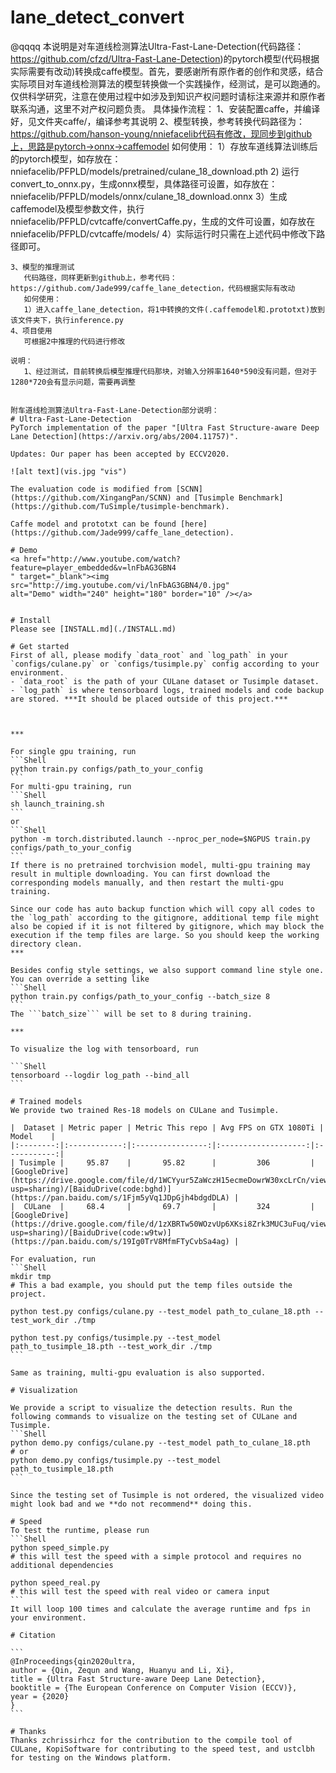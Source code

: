 # lane_detect_convert
   @qqqq
   本说明是对车道线检测算法Ultra-Fast-Lane-Detection(代码路径：https://github.com/cfzd/Ultra-Fast-Lane-Detection)的pytorch模型(代码根据实际需要有改动)转换成caffe模型。首先，要感谢所有原作者的创作和灵感，结合实际项目对车道线检测算法的模型转换做一个实践操作，经测试，是可以跑通的。
   仅供科学研究，注意在使用过程中如涉及到知识产权问题时请标注来源并和原作者联系沟通，这里不对产权问题负责。
   具体操作流程：
	1、安装配置caffe，并编译好，见文件夹caffe/，编译参考其说明
	2、模型转换，参考转换代码路径为：https://github.com/hanson-young/nniefacelib代码有修改，现同步到github上，思路是pytorch->onnx->caffemodel
	   如何使用：
	   1）存放车道线算法训练后的pytorch模型，如存放在：nniefacelib/PFPLD/models/pretrained/culane_18_download.pth
	   2) 运行convert_to_onnx.py，生成onnx模型，具体路径可设置，如存放在：nniefacelib/PFPLD/models/onnx/culane_18_download.onnx
	   3）生成caffemodel及模型参数文件，执行nniefacelib/PFPLD/cvtcaffe/convertCaffe.py，生成的文件可设置，如存放在nniefacelib/PFPLD/cvtcaffe/models/
	   4）实际运行时只需在上述代码中修改下路径即可。

	3、模型的推理测试
	   代码路径，同样更新到github上，参考代码：https://github.com/Jade999/caffe_lane_detection，代码根据实际有改动
	   如何使用：
	   1）进入caffe_lane_detection，将1中转换的文件(.caffemodel和.prototxt)放到该文件夹下，执行inference.py
	4、项目使用
	   可根据2中推理的代码进行修改

    说明：
	   1、经过测试，目前转换后模型推理代码那块，对输入分辨率1640*590没有问题，但对于1280*720会有显示问题，需要再调整
	   
	     
    附车道线检测算法Ultra-Fast-Lane-Detection部分说明：
	# Ultra-Fast-Lane-Detection
	PyTorch implementation of the paper "[Ultra Fast Structure-aware Deep Lane Detection](https://arxiv.org/abs/2004.11757)".

	Updates: Our paper has been accepted by ECCV2020.

	![alt text](vis.jpg "vis")

	The evaluation code is modified from [SCNN](https://github.com/XingangPan/SCNN) and [Tusimple Benchmark](https://github.com/TuSimple/tusimple-benchmark).

	Caffe model and prototxt can be found [here](https://github.com/Jade999/caffe_lane_detection).

	# Demo 
	<a href="http://www.youtube.com/watch?feature=player_embedded&v=lnFbAG3GBN4
	" target="_blank"><img src="http://img.youtube.com/vi/lnFbAG3GBN4/0.jpg" 
	alt="Demo" width="240" height="180" border="10" /></a>


	# Install
	Please see [INSTALL.md](./INSTALL.md)

	# Get started
	First of all, please modify `data_root` and `log_path` in your `configs/culane.py` or `configs/tusimple.py` config according to your environment. 
	- `data_root` is the path of your CULane dataset or Tusimple dataset. 
	- `log_path` is where tensorboard logs, trained models and code backup are stored. ***It should be placed outside of this project.***



	***

	For single gpu training, run
	```Shell
	python train.py configs/path_to_your_config
	```
	For multi-gpu training, run
	```Shell
	sh launch_training.sh
	```
	or
	```Shell
	python -m torch.distributed.launch --nproc_per_node=$NGPUS train.py configs/path_to_your_config
	```
	If there is no pretrained torchvision model, multi-gpu training may result in multiple downloading. You can first download the corresponding models manually, and then restart the multi-gpu training.

	Since our code has auto backup function which will copy all codes to the `log_path` according to the gitignore, additional temp file might also be copied if it is not filtered by gitignore, which may block the execution if the temp files are large. So you should keep the working directory clean.
	***

	Besides config style settings, we also support command line style one. You can override a setting like
	```Shell
	python train.py configs/path_to_your_config --batch_size 8
	```
	The ```batch_size``` will be set to 8 during training.

	***

	To visualize the log with tensorboard, run

	```Shell
	tensorboard --logdir log_path --bind_all
	```

	# Trained models
	We provide two trained Res-18 models on CULane and Tusimple.

	|  Dataset | Metric paper | Metric This repo | Avg FPS on GTX 1080Ti |    Model    |
	|:--------:|:------------:|:----------------:|:-------------------:|:-----------:|
	| Tusimple |     95.87    |       95.82      |         306         | [GoogleDrive](https://drive.google.com/file/d/1WCYyur5ZaWczH15ecmeDowrW30xcLrCn/view?usp=sharing)/[BaiduDrive(code:bghd)](https://pan.baidu.com/s/1Fjm5yVq1JDpGjh4bdgdDLA) |
	|  CULane  |     68.4     |       69.7       |         324         | [GoogleDrive](https://drive.google.com/file/d/1zXBRTw50WOzvUp6XKsi8Zrk3MUC3uFuq/view?usp=sharing)/[BaiduDrive(code:w9tw)](https://pan.baidu.com/s/19Ig0TrV8MfmFTyCvbSa4ag) |

	For evaluation, run
	```Shell
	mkdir tmp
	# This a bad example, you should put the temp files outside the project.

	python test.py configs/culane.py --test_model path_to_culane_18.pth --test_work_dir ./tmp

	python test.py configs/tusimple.py --test_model path_to_tusimple_18.pth --test_work_dir ./tmp
	```

	Same as training, multi-gpu evaluation is also supported.

	# Visualization

	We provide a script to visualize the detection results. Run the following commands to visualize on the testing set of CULane and Tusimple.
	```Shell
	python demo.py configs/culane.py --test_model path_to_culane_18.pth
	# or
	python demo.py configs/tusimple.py --test_model path_to_tusimple_18.pth
	```

	Since the testing set of Tusimple is not ordered, the visualized video might look bad and we **do not recommend** doing this.

	# Speed
	To test the runtime, please run
	```Shell
	python speed_simple.py  
	# this will test the speed with a simple protocol and requires no additional dependencies

	python speed_real.py
	# this will test the speed with real video or camera input
	```
	It will loop 100 times and calculate the average runtime and fps in your environment.

	# Citation

	```
	@InProceedings{qin2020ultra,
	author = {Qin, Zequn and Wang, Huanyu and Li, Xi},
	title = {Ultra Fast Structure-aware Deep Lane Detection},
	booktitle = {The European Conference on Computer Vision (ECCV)},
	year = {2020}
	}
	```

	# Thanks
	Thanks zchrissirhcz for the contribution to the compile tool of CULane, KopiSoftware for contributing to the speed test, and ustclbh for testing on the Windows platform.
